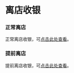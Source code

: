 # 离店收银

### 正常离店

正常离店收银，可[点击此处查看](https://oyo-china-pms-guideline.gitbook.io/taitan/chang-jian-ye-wu-cao-zuo-zhi-yin/li-dian/zheng-chang-li-dian)。

### 提前离店

提前离店收银，可[点击此处查看](https://oyo-china-pms-guideline.gitbook.io/taitan/chang-jian-ye-wu-cao-zuo-zhi-yin/li-dian/ti-qian-li-dian)。

